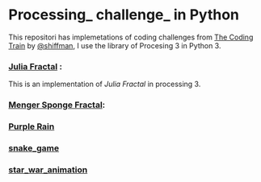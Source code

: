 # Processing_ challenge_ in Python
This repositori has implemetations of coding challenges from [The Coding Train](https://www.youtube.com/watch?v=17WoOqgXsRM&list=PLRqwX-V7Uu6ZiZxtDDRCi6uhfTH4FilpH) by [@shiffman](https://twitter.com/shiffman), I use the library of Procesing 3 in Python 3.
 
 ### [Julia Fractal](https://github.com/jadry92/Processing_challenge_Python/tree/master/Julia_fractal "Julia_fractal") :

This is an implementation of _Julia Fractal_ in processing 3.

### [Menger Sponge Fractal](https://github.com/jadry92/Processing_challenge_Python/tree/master/Menger_Sponge_Fractal "Menger_Sponge_Fractal"):


### [Purple Rain](https://github.com/jadry92/Processing_challenge_Python/tree/master/purple_rain "purple_rain")

### [snake_game](https://github.com/jadry92/Processing_challenge_Python/tree/master/snake_game "snake_game")

### [star_war_animation](https://github.com/jadry92/Processing_challenge_Python/tree/master/star_war_animation "star_war_animation")

<!--stackedit_data:
eyJoaXN0b3J5IjpbMTg4OTg3MTg1LC02NDE2NzA4MDZdfQ==
-->
